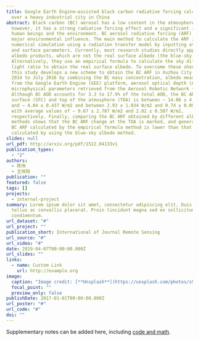 ```yaml
---
title: Google Earth Engine–assisted black carbon radiative forcing calculation
  over a heavy industrial city in China
abstract: Black carbon (BC) aerosol has a low content in the atmosphere;
  however, it has a strong radiative forcing effect and a significant impact on
  human beings and the environment. BC aerosol radiative forcing (ARF) has a
  major environmental influence. The main method to calculate the ARF is
  numerical simulation using a radiation transfer model by inputting atmospheric
  and surface parameters. Currently, most research studies directly apply the
  albedo products, which are not the real surface albedo (the blue-sky albedo).
  Alternatively, they use an empirical formula to calculate the sky diffuse
  light ratio to obtain the real surface albedo. To overcome these shortcomings,
  this study develops a new scheme to obtain the BC ARF in Xuzhou City from May
  2014 to July 2016 by combining the BC mass concentration, albedo measurements
  from the Google Earth Engine (GEE) platform, aerosol optical depth (AOD), and
  microphysical parameters retrieved from the Aerosol Robotic Network (AERONET).
  Although BC AOD accounts for 3.3 to 17.9% of the total AOD, the BC ARF at the
  surface (SFC) and top of the atmosphere (TOA) is between − 14.06 ± 4.645 W/m2
  and − 4.04 ± 0.437 W/m2 and between 2.93 ± 1.034 W/m2 and 0.74 ± 0.093 W/m2,
  with average values of − 9.67 ± 2.787 W/m2 and 2.02 ± 0.587 W/m2,
  respectively. Finally, comparing the BC ARF obtained by different albedo
  methods shows that the BC ARF change at the TOA is marked, and generally, the
  BC ARF calculated by the empirical formula method is lower than that
  calculated by using the blue-sky albedo method.
slides: null
url_pdf: http://arxiv.org/pdf/1512.04133v1
publication_types:
  - "2"
authors:
  - 陈伟
  - 王恒阳
publication: ""
featured: false
tags: []
projects:
  - internal-project
summary: Lorem ipsum dolor sit amet, consectetur adipiscing elit. Duis posuere
  tellus ac convallis placerat. Proin tincidunt magna sed ex sollicitudin
  condimentum.
url_dataset: "#"
url_project: ""
publication_short: International of Journal Remote Sensing
url_source: "#"
url_video: "#"
date: 2019-04-07T00:00:00.000Z
url_slides: ""
links:
  - name: Custom Link
    url: http://example.org
image:
  caption: "Image credit: [**Unsplash**](https://unsplash.com/photos/s9CC2SKySJM)"
  focal_point: ""
  preview_only: false
publishDate: 2017-01-01T00:00:00.000Z
url_poster: "#"
url_code: "#"
doi: ""
---
```


Supplementary notes can be added here, including [code and math](https://sourcethemes.com/academic/docs/writing-markdown-latex/).
